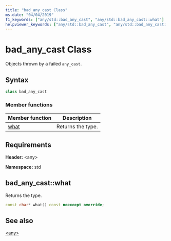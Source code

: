 ```yaml
---
title: "bad_any_cast Class"
ms.date: "04/04/2019"
f1_keywords: ["any/std::bad_any_cast", "any/std::bad_any_cast::what"]
helpviewer_keywords: ["any/std::bad_any_cast", "any/std::bad_any_cast::what"]
---
```

# bad_any_cast Class

Objects thrown by a failed `any_cast`.

## Syntax

```cpp
class bad_any_cast
```

### Member functions

|Member function|Description|
|-|-|
|[what](#what)|Returns the type.|

## Requirements

**Header:** \<any>

**Namespace:** std

## <a name="what"></a>  bad_any_cast::what

Returns the type.

```cpp
const char* what() const noexcept override;
```

## See also

[&lt;any>](../standard-library/any.md)
